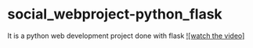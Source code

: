 # social_webproject-python_flask
It is a python web development project done with flask
[![watch the video]](https://github.com/sainath-murugan/social_webproject-python_flask/blob/main/login_error.wmv/GIF)
